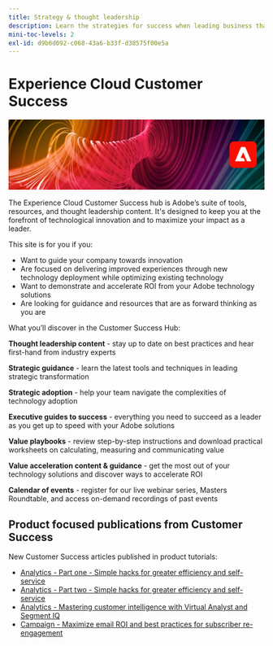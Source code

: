 ```yaml
---
title: Strategy & thought leadership
description: Learn the strategies for success when leading business that is powered by Adobe Experience Cloud applications and services. Unlock the tools you have to build a road-map and create an efficient team.
mini-toc-levels: 2
exl-id: d9b6d092-c068-43a6-b33f-d38575f00e5a
---
```

# Experience Cloud Customer Success

![Banner](assets/experience-cloud-banner-3.png)

The Experience Cloud Customer Success hub is Adobe’s suite of tools, resources, and thought leadership content. It's designed to keep you at the forefront of technological innovation and to maximize your impact as a leader.

This site is for you if you:

* Want to guide your company towards innovation
* Are focused on delivering improved experiences through new technology deployment while optimizing existing technology
* Want to demonstrate and accelerate ROI from your Adobe technology solutions
* Are looking for guidance and resources that are as forward thinking as you are

What you’ll discover in the Customer Success Hub:

**Thought leadership content** - stay up to date on best practices and hear first-hand from industry experts

**Strategic guidance** - learn the latest tools and techniques in leading strategic transformation

**Strategic adoption** - help your team navigate the complexities of technology adoption

**Executive guides to success** - everything you need to succeed as a leader as you get up to speed with your Adobe solutions

**Value playbooks** - review step-by-step instructions and download practical worksheets on calculating, measuring and communicating value 

**Value acceleration content & guidance** - get the most out of your technology solutions and discover ways to accelerate ROI

**Calendar of events** - register for our live webinar series, Masters Roundtable, and access on-demand recordings of past events

## Product focused publications from Customer Success

New Customer Success articles published in product tutorials:

* [Analytics - Part one - Simple hacks for greater efficiency and self-service](https://experienceleague.adobe.com/docs/analytics-learn/tutorials/intro-to-analytics/strategy/analytics-simple-hacks-for-efficiency-part-one.html?lang=en)
* [Analytics - Part two - Simple hacks for greater efficiency and self-service](https://experienceleague.adobe.com/docs/analytics-learn/tutorials/intro-to-analytics/strategy/analytics-simple-hacks-for-efficiency-part-two.html?lang=en)
* [Analytics - Mastering customer intelligence with Virtual Analyst and Segment IQ](https://experienceleague.adobe.com/docs/analytics-learn/tutorials/intro-to-analytics/strategy/customer-intelligence-with-virtual-analyst.html?lang=en)
* [Campaign - Maximize email ROI and best practices for subscriber re-engagement](https://experienceleague.adobe.com/docs/campaign-learn/tutorials/strategy/campaign-maximize-email-best-practices.html?lang=en)
